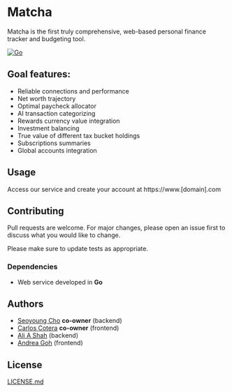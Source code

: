 # Matcha

Matcha is the first truly comprehensive, web-based personal finance tracker and budgeting tool.

[![Go](https://github.com/CarlosACJ55/matcha/actions/workflows/go.yml/badge.svg)](
https://github.com/CarlosACJ55/matcha/actions/workflows/go.yml
)

## Goal features:

* Reliable connections and performance
* Net worth trajectory
* Optimal paycheck allocator
* AI transaction categorizing
* Rewards currency value integration
* Investment balancing
* True value of different tax bucket holdings
* Subscriptions summaries
* Global accounts integration

## Usage

Access our service and create your account at https://www.[domain].com

## Contributing

Pull requests are welcome. For major changes, please open an issue first
to discuss what you would like to change.

Please make sure to update tests as appropriate.

### Dependencies

* Web service developed in **Go**

## Authors

* [Seoyoung Cho](https://github.com/seoyoungcho213) **co-owner** (backend)
* [Carlos Cotera](https://github.com/carlosacj55) **co-owner** (frontend)
* [Ali A Shah](https://github.com/alishah634) (backend)
* [Andrea Goh](https://github.com/andreag0101) (frontend)

## License

[LICENSE.md](LICENSE.md)
